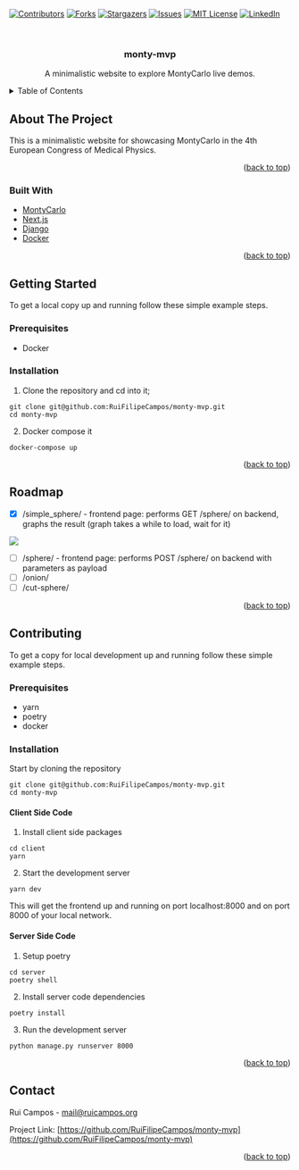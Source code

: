 <div id="top"></div>
<!--
*** Thanks for checking out the Best-README-Template. If you have a suggestion
*** that would make this better, please fork the repo and create a pull request
*** or simply open an issue with the tag "enhancement".
*** Don't forget to give the project a star!
*** Thanks again! Now go create something AMAZING! :D
-->



<!-- PROJECT SHIELDS -->
<!--
*** I'm using markdown "reference style" links for readability.
*** Reference links are enclosed in brackets [ ] instead of parentheses ( ).
*** See the bottom of this document for the declaration of the reference variables
*** for contributors-url, forks-url, etc. This is an optional, concise syntax you may use.
*** https://www.markdownguide.org/basic-syntax/#reference-style-links
-->
[![Contributors][contributors-shield]][contributors-url]
[![Forks][forks-shield]][forks-url]
[![Stargazers][stars-shield]][stars-url]
[![Issues][issues-shield]][issues-url]
[![MIT License][license-shield]][license-url]
[![LinkedIn][linkedin-shield]][linkedin-url]



<!-- PROJECT LOGO -->
<br />
<div align="center">
  <!--
  <a href="https://github.com/RuiFilipeCampos/monty-mvp">
    <img src="images/logo.png" alt="Logo" width="80" height="80">
  </a> -->

<h3 align="center">monty-mvp</h3>

  <p align="center">
    A minimalistic website to explore MontyCarlo live demos.
    <br />
    <!--
    <a href="https://github.com/RuiFilipeCampos/monty-mvp"><strong>Explore the docs »</strong></a>
    <br />
    <br />
    <a href="https://github.com/RuiFilipeCampos/monty-mvp">View Demo</a>
    ·
    <a href="https://github.com/RuiFilipeCampos/monty-mvp/issues">Report Bug</a>
    ·
    <a href="https://github.com/RuiFilipeCampos/monty-mvp/issues">Request Feature</a>
    -->
  </p>
</div>



<!-- TABLE OF CONTENTS -->
<details>
  <summary>Table of Contents</summary>
  <ol>
    <li>
      <a href="#about-the-project">About The Project</a>
      <ul>
        <li><a href="#built-with">Built With</a></li>
      </ul>
    </li>
    <li>
      <a href="#getting-started">Getting Started</a>
      <ul>
        <li><a href="#prerequisites">Prerequisites</a></li>
        <li><a href="#installation">Installation</a></li>
      </ul>
    </li>
    <li><a href="#usage">Usage</a></li>
    <li><a href="#roadmap">Roadmap</a></li>
    <li><a href="#contributing">Contributing</a></li>
    <li><a href="#license">License</a></li>
    <li><a href="#contact">Contact</a></li>
    <li><a href="#acknowledgments">Acknowledgments</a></li>
  </ol>
</details>



<!-- ABOUT THE PROJECT -->
## About The Project

This is a minimalistic website for showcasing MontyCarlo in the 4th European Congress of Medical Physics.



<p align="right">(<a href="#top">back to top</a>)</p>



### Built With

* [MontyCarlo]()
* [Next.js](https://nextjs.org/)
* [Django]()
* [Docker]()

<p align="right">(<a href="#top">back to top</a>)</p>



<!-- GETTING STARTED -->
## Getting Started

To get a local copy up and running follow these simple example steps.


### Prerequisites

- Docker

### Installation

1. Clone the repository and cd into it;

```
git clone git@github.com:RuiFilipeCampos/monty-mvp.git
cd monty-mvp
```

2. Docker compose it

```
docker-compose up
```

<p align="right">(<a href="#top">back to top</a>)</p>



<!-- ROADMAP -->
## Roadmap

- [x] /simple_sphere/ - frontend page: performs GET /sphere/ on backend, graphs the result (graph takes a while to load, wait for it)

![](docs/simple_sphere.gif)

- [ ] /sphere/ - frontend page: performs POST /sphere/ on backend with parameters as payload
- [ ] /onion/
- [ ] /cut-sphere/

<p align="right">(<a href="#top">back to top</a>)</p>

<!-- CONTRIBUTING -->
## Contributing

To get a copy for local development up and running follow these simple example steps.


### Prerequisites

- yarn
- poetry
- docker

### Installation

Start by cloning the repository

```
git clone git@github.com:RuiFilipeCampos/monty-mvp.git
cd monty-mvp
```

#### Client Side Code

1. Install client side packages

```
cd client
yarn
```

2. Start the development server

```
yarn dev
```

This will get the frontend up and running on port localhost:8000 and on port 8000 of your local network. 

#### Server Side Code

1. Setup poetry

```
cd server
poetry shell
```

2. Install server code dependencies

```
poetry install
```

3. Run the development server

```
python manage.py runserver 8000
```

<p align="right">(<a href="#top">back to top</a>)</p>


<!-- CONTACT -->
## Contact

Rui Campos - mail@ruicampos.org

Project Link: [https://github.com/RuiFilipeCampos/monty-mvp](https://github.com/RuiFilipeCampos/monty-mvp)

<p align="right">(<a href="#top">back to top</a>)</p>



<!-- MARKDOWN LINKS & IMAGES -->
<!-- https://www.markdownguide.org/basic-syntax/#reference-style-links -->
[contributors-shield]: https://img.shields.io/github/contributors/RuiFilipeCampos/monty-mvp.svg?style=for-the-badge
[contributors-url]: https://github.com/RuiFilipeCampos/monty-mvp/graphs/contributors
[forks-shield]: https://img.shields.io/github/forks/RuiFilipeCampos/monty-mvp.svg?style=for-the-badge
[forks-url]: https://github.com/RuiFilipeCampos/monty-mvp/network/members
[stars-shield]: https://img.shields.io/github/stars/RuiFilipeCampos/monty-mvp.svg?style=for-the-badge
[stars-url]: https://github.com/RuiFilipeCampos/monty-mvp/stargazers
[issues-shield]: https://img.shields.io/github/issues/RuiFilipeCampos/monty-mvp.svg?style=for-the-badge
[issues-url]: https://github.com/RuiFilipeCampos/monty-mvp/issues
[license-shield]: https://img.shields.io/github/license/RuiFilipeCampos/monty-mvp.svg?style=for-the-badge
[license-url]: https://github.com/RuiFilipeCampos/monty-mvp/blob/master/LICENSE.txt
[linkedin-shield]: https://img.shields.io/badge/-LinkedIn-black.svg?style=for-the-badge&logo=linkedin&colorB=555
[linkedin-url]: https://linkedin.com/in/RuiFilipeCampos
[product-screenshot]: images/screenshot.png
